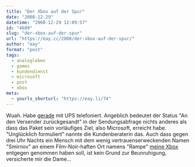 ```yaml
---
title: "Der Xbox auf der Spur"
date: "2008-12-29"
datetime: "2008-12-29 12:09:57"
id: "4609"
slug: "der-xbox-auf-der-spur"
url: "https://eay.cc/2008/der-xbox-auf-der-spur/"
author: "eay"
format: "post"
tags:
  - analogleben
  - games
  - kundendienst
  - microsoft
  - post
  - xbox
meta:
  - yourls_shorturl: "https://eay.li/74"
---
```


Wuah. Habe [gerade](http://twitter.com/Eay/status/1083755375) mit UPS telefoniert. Angeblich bedeutet der Status "An den Versender zurückgesandt" in der Sendungsabfrage nichts anderes als dass das Paket sein vorläufiges Ziel, also Microsoft, erreicht habe. "Unglücklich formuliert" nannte die Kundenberaterin das. Auch dass gegen drei Uhr Nachts ein Mensch mit dem wenig vertrauenserweckenden Namen "Smirnov" an einem Film-Noir-haften Ort namens "Rampe" [meine Xbox](//eay.cc/2008/error-74/) entgegen genommen haben soll, ist kein Grund zur Beunruhigung, versicherte mir die Dame...
